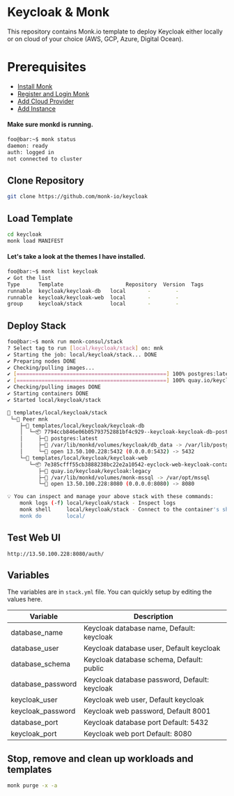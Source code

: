 # Keycloak & Monk
This repository contains Monk.io template to deploy Keycloak either locally or on cloud of your choice (AWS, GCP, Azure, Digital Ocean).

# Prerequisites
- [Install Monk](https://docs.monk.io/docs/get-monk)
- [Register and Login Monk](https://docs.monk.io/docs/acc-and-auth)
- [Add Cloud Provider](https://docs.monk.io/docs/cloud-provider)
- [Add Instance](https://docs.monk.io/docs/multi-cloud)

#### Make sure monkd is running.
```bash
foo@bar:~$ monk status
daemon: ready
auth: logged in
not connected to cluster
```

## Clone Repository
```bash
git clone https://github.com/monk-io/keycloak
```

## Load Template
```bash
cd keycloak
monk load MANIFEST
```

#### Let's take a look at the themes I have installed.
```bash
foo@bar:~$ monk list keycloak
✔ Got the list
Type      Template                    Repository  Version  Tags
runnable  keycloak/keycloak-db   local       -        -
runnable  keycloak/keycloak-web  local       -        -
group     keycloak/stack         local       -        -
```

## Deploy Stack
```bash
foo@bar:~$ monk run monk-consul/stack
? Select tag to run [local/keycloak/stack] on: mnk
✔ Starting the job: local/keycloak/stack... DONE
✔ Preparing nodes DONE
✔ Checking/pulling images...
✔ [================================================] 100% postgres:latest mnk
✔ [================================================] 100% quay.io/keycloak/keycloak:legacy mnk
✔ Checking/pulling images DONE
✔ Starting containers DONE
✔ Started local/keycloak/stack

🔩 templates/local/keycloak/stack
 └─🧊 Peer mnk
    ├─🔩 templates/local/keycloak/keycloak-db
    │  └─📦 7794ccb846e06b05793752881bf4c929--keycloak-keycloak-db-postgres
    │     ├─🧩 postgres:latest
    │     ├─💾 /var/lib/monkd/volumes/keycloak/db_data -> /var/lib/postgresql/data
    │     └─🔌 open 13.50.100.228:5432 (0.0.0.0:5432) -> 5432
    └─🔩 templates/local/keycloak/keycloak-web
       └─📦 7e385cfff55cb3888238bc22e2a10542-eyclock-web-keycloak-container
          ├─🧩 quay.io/keycloak/keycloak:legacy
          ├─💾 /var/lib/monkd/volumes/monk-mssql -> /var/opt/mssql
          └─🔌 open 13.50.100.228:8080 (0.0.0.0:8080) -> 8080

💡 You can inspect and manage your above stack with these commands:
	monk logs (-f) local/keycloak/stack - Inspect logs
	monk shell     local/keycloak/stack - Connect to the container's shell
	monk do        local/

```
## Test Web UI

`http://13.50.100.228:8080/auth/`

## Variables
The variables are in `stack.yml` file. You can quickly setup by editing the values here.

| Variable                     	| Description                               	|
|------------------------------	|-------------------------------------------	|
| database_name                 | Keycloak database name, Default: keycloak     |
| database_user                 | Keycloak database user, Default keycloak      |
| database_schema               | Keycloak database schema, Default: public    	|
| database_password             | Keycloak database password, Default: keycloak    	|
| keycloak_user                 | Keycloak web user, Default keycloak          	|
| keycloak_password             | Keycloak web password, Default 8001         	|
| database_port                 | Keycloak database port Default: 5432            	|
| keycloak_port                 | Keycloak web port Default: 8080             	|

## Stop, remove and clean up workloads and templates

```bash
monk purge -x -a
```


